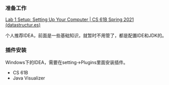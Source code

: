 ### 准备工作

[Lab 1 Setup: Setting Up Your Computer | CS 61B Spring 2021 (datastructur.es)](https://sp21.datastructur.es/materials/lab/lab1setup/lab1setup)

个人推荐IDEA，前面是一些基础知识，就暂时不用管了，都是配置IDE和JDK的。

### 插件安装

Windows下的IDEA，需要在setting->Plugins里面安装插件。

+ CS 61B
+ Java Visualizer
